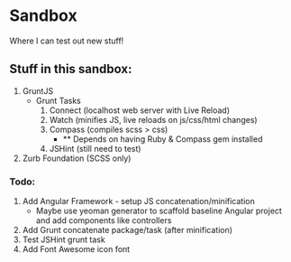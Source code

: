Sandbox
=======

Where I can test out new stuff!

## Stuff in this sandbox:
1. GruntJS
	* Grunt Tasks
		1. Connect (localhost web server with Live Reload)
		2. Watch (minifies JS, live reloads on js/css/html changes)
		3. Compass (compiles scss > css)
			* ** Depends on having Ruby & Compass gem installed
		4. JSHint (still need to test)
2. Zurb Foundation (SCSS only)

### Todo:
1. Add Angular Framework - setup JS concatenation/minification
	* Maybe use yeoman generator to scaffold baseline Angular project and add components like controllers
2. Add Grunt concatenate package/task (after minification)
3. Test JSHint grunt task
4. Add Font Awesome icon font